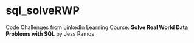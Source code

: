 # sql_solveRWP
Code Challenges from LinkedIn Learning Course: **Solve Real World Data Problems with SQL** by Jess Ramos
